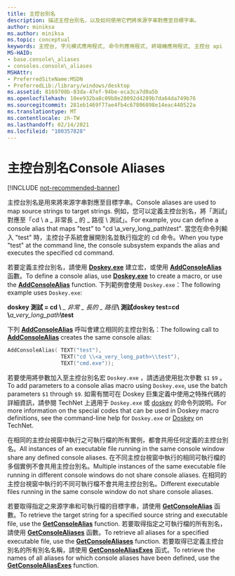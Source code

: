 ```yaml
---
title: 主控台別名
description: 描述主控台別名，以及如何使用它們將來源字串對應至目標字串。
author: miniksa
ms.author: miniksa
ms.topic: conceptual
keywords: 主控台, 字元模式應用程式, 命令列應用程式, 終端機應用程式, 主控台 api
MS-HAID:
- base.console\_aliases
- consoles.console\_aliases
MSHAttr:
- PreferredSiteName:MSDN
- PreferredLib:/library/windows/desktop
ms.assetid: 8169708b-83da-47ef-94be-eca3ca7d0a5b
ms.openlocfilehash: 10ee932ba8c09b8e28092d4289b7da64da749b76
ms.sourcegitcommit: 281eb1469f77ae4fb4c67806898e14eac440522a
ms.translationtype: MT
ms.contentlocale: zh-TW
ms.lasthandoff: 02/14/2021
ms.locfileid: "100357828"
---
```

# <a name="console-aliases"></a><span data-ttu-id="1b190-104">主控台別名</span><span class="sxs-lookup"><span data-stu-id="1b190-104">Console Aliases</span></span>

[!INCLUDE [not-recommended-banner](./includes/not-recommended-banner.md)]

<span data-ttu-id="1b190-105">主控台別名是用來將來源字串對應至目標字串。</span><span class="sxs-lookup"><span data-stu-id="1b190-105">Console aliases are used to map source strings to target strings.</span></span> <span data-ttu-id="1b190-106">例如，您可以定義主控台別名，將「測試」對應至「cd \\ a \_ 非常長 \_ 的 \_ 路徑 \\ 測試」。</span><span class="sxs-lookup"><span data-stu-id="1b190-106">For example, you can define a console alias that maps "test" to "cd \\a\_very\_long\_path\\test".</span></span> <span data-ttu-id="1b190-107">當您在命令列輸入 "test" 時，主控台子系統會展開別名並執行指定的 cd 命令。</span><span class="sxs-lookup"><span data-stu-id="1b190-107">When you type "test" at the command line, the console subsystem expands the alias and executes the specified cd command.</span></span>

<span data-ttu-id="1b190-108">若要定義主控台別名，請使用 [**Doskey.exe**](/windows-server/administration/windows-commands/doskey) 建立宏，或使用 [**AddConsoleAlias**](addconsolealias.md) 函數。</span><span class="sxs-lookup"><span data-stu-id="1b190-108">To define a console alias, use [**Doskey.exe**](/windows-server/administration/windows-commands/doskey) to create a macro, or use the [**AddConsoleAlias**](addconsolealias.md) function.</span></span> <span data-ttu-id="1b190-109">下列範例會使用 `Doskey.exe`：</span><span class="sxs-lookup"><span data-stu-id="1b190-109">The following example uses `Doskey.exe`:</span></span>

<span data-ttu-id="1b190-110">**doskey 測試 = cd \\**<em> \_ 非常 \_ 長的 \_ 路徑</em>**\\ 測試**</span><span class="sxs-lookup"><span data-stu-id="1b190-110">**doskey test=cd \\**<em>a\_very\_long\_path</em>**\\test**</span></span>

<span data-ttu-id="1b190-111">下列 [**AddConsoleAlias**](addconsolealias.md) 呼叫會建立相同的主控台別名：</span><span class="sxs-lookup"><span data-stu-id="1b190-111">The following call to [**AddConsoleAlias**](addconsolealias.md) creates the same console alias:</span></span>

``` C
AddConsoleAlias( TEXT("test"),
                 TEXT("cd \\<a_very_long_path>\\test"),
                 TEXT("cmd.exe"));
```

<span data-ttu-id="1b190-112">若要使用將參數加入至主控台別名宏 `Doskey.exe` ，請透過使用批次參數 `$1` `$9` 。</span><span class="sxs-lookup"><span data-stu-id="1b190-112">To add parameters to a console alias macro using `Doskey.exe`, use the batch parameters `$1` through `$9`.</span></span> <span data-ttu-id="1b190-113">如需有關可在 Doskey 巨集定義中使用之特殊代碼的詳細資訊，請參閱 TechNet 上適用于 `Doskey.exe` 或 [doskey](/previous-versions/windows/it-pro/windows-xp/bb490894(v=technet.10)) 的命令列說明。</span><span class="sxs-lookup"><span data-stu-id="1b190-113">For more information on the special codes that can be used in Doskey macro definitions, see the command-line help for `Doskey.exe` or [Doskey](/previous-versions/windows/it-pro/windows-xp/bb490894(v=technet.10)) on TechNet.</span></span>

<span data-ttu-id="1b190-114">在相同的主控台視窗中執行之可執行檔的所有實例，都會共用任何定義的主控台別名。</span><span class="sxs-lookup"><span data-stu-id="1b190-114">All instances of an executable file running in the same console window share any defined console aliases.</span></span> <span data-ttu-id="1b190-115">在不同主控台視窗中執行的相同可執行檔的多個實例不會共用主控台別名。</span><span class="sxs-lookup"><span data-stu-id="1b190-115">Multiple instances of the same executable file running in different console windows do not share console aliases.</span></span> <span data-ttu-id="1b190-116">在相同的主控台視窗中執行的不同可執行檔不會共用主控台別名。</span><span class="sxs-lookup"><span data-stu-id="1b190-116">Different executable files running in the same console window do not share console aliases.</span></span>

<span data-ttu-id="1b190-117">若要取得指定之來源字串和可執行檔的目標字串，請使用 [**GetConsoleAlias**](getconsolealias.md) 函數。</span><span class="sxs-lookup"><span data-stu-id="1b190-117">To retrieve the target string for a specified source string and executable file, use the [**GetConsoleAlias**](getconsolealias.md) function.</span></span> <span data-ttu-id="1b190-118">若要取得指定之可執行檔的所有別名，請使用 [**GetConsoleAliases**](getconsolealiases.md) 函數。</span><span class="sxs-lookup"><span data-stu-id="1b190-118">To retrieve all aliases for a specified executable file, use the [**GetConsoleAliases**](getconsolealiases.md) function.</span></span> <span data-ttu-id="1b190-119">若要取得已定義主控台別名的所有別名名稱，請使用 [**GetConsoleAliasExes**](getconsolealiasexes.md) 函式。</span><span class="sxs-lookup"><span data-stu-id="1b190-119">To retrieve the names of all aliases for which console aliases have been defined, use the [**GetConsoleAliasExes**](getconsolealiasexes.md) function.</span></span>